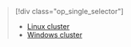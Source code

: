 > [!div class="op_single_selector"]
> * [Linux cluster](../articles/hdinsight/hdinsight-use-oozie-linux-mac.md)
> * [Windows cluster](../articles/hdinsight/hdinsight-use-oozie.md)
> 
>